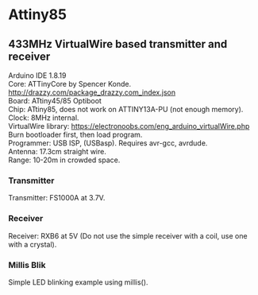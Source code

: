 # Attiny85

## 433MHz VirtualWire based transmitter and receiver
Arduino IDE 1.8.19  
Core: ATTinyCore by Spencer Konde. http://drazzy.com/package_drazzy.com_index.json  
Board: ATtiny45/85 Optiboot  
Chip: ATtiny85, does not work on ATTINY13A-PU (not enough memory).  
Clock: 8MHz internal.  
VirtualWire library: https://electronoobs.com/eng_arduino_virtualWire.php  
Burn bootloader first, then load program.  
Programmer: USB ISP, (USBasp). Requires avr-gcc, avrdude.  
Antenna: 17.3cm straight wire.  
Range: 10-20m in crowded space.   

### Transmitter
Transmitter: FS1000A at 3.7V.

### Receiver
Receiver: RXB6 at 5V (Do not use the simple receiver with a coil, use one with a crystal).

### Millis Blik
Simple LED blinking example using millis().
